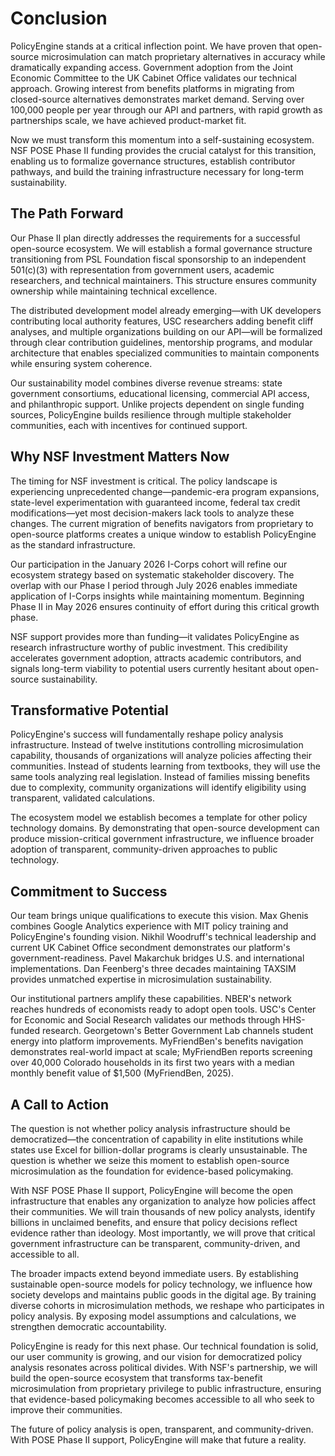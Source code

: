# Conclusion

PolicyEngine stands at a critical inflection point. We have proven that open-source microsimulation can match proprietary alternatives in accuracy while dramatically expanding access. Government adoption from the Joint Economic Committee to the UK Cabinet Office validates our technical approach. Growing interest from benefits platforms in migrating from closed-source alternatives demonstrates market demand. Serving over 100,000 people per year through our API and partners, with rapid growth as partnerships scale, we have achieved product-market fit.

Now we must transform this momentum into a self-sustaining ecosystem. NSF POSE Phase II funding provides the crucial catalyst for this transition, enabling us to formalize governance structures, establish contributor pathways, and build the training infrastructure necessary for long-term sustainability.

## The Path Forward

Our Phase II plan directly addresses the requirements for a successful open-source ecosystem. We will establish a formal governance structure transitioning from PSL Foundation fiscal sponsorship to an independent 501(c)(3) with representation from government users, academic researchers, and technical maintainers. This structure ensures community ownership while maintaining technical excellence.

The distributed development model already emerging—with UK developers contributing local authority features, USC researchers adding benefit cliff analyses, and multiple organizations building on our API—will be formalized through clear contribution guidelines, mentorship programs, and modular architecture that enables specialized communities to maintain components while ensuring system coherence.

Our sustainability model combines diverse revenue streams: state government consortiums, educational licensing, commercial API access, and philanthropic support. Unlike projects dependent on single funding sources, PolicyEngine builds resilience through multiple stakeholder communities, each with incentives for continued support.

## Why NSF Investment Matters Now

The timing for NSF investment is critical. The policy landscape is experiencing unprecedented change—pandemic-era program expansions, state-level experimentation with guaranteed income, federal tax credit modifications—yet most decision-makers lack tools to analyze these changes. The current migration of benefits navigators from proprietary to open-source platforms creates a unique window to establish PolicyEngine as the standard infrastructure.

Our participation in the January 2026 I-Corps cohort will refine our ecosystem strategy based on systematic stakeholder discovery. The overlap with our Phase I period through July 2026 enables immediate application of I-Corps insights while maintaining momentum. Beginning Phase II in May 2026 ensures continuity of effort during this critical growth phase.

NSF support provides more than funding—it validates PolicyEngine as research infrastructure worthy of public investment. This credibility accelerates government adoption, attracts academic contributors, and signals long-term viability to potential users currently hesitant about open-source sustainability.

## Transformative Potential

PolicyEngine's success will fundamentally reshape policy analysis infrastructure. Instead of twelve institutions controlling microsimulation capability, thousands of organizations will analyze policies affecting their communities. Instead of students learning from textbooks, they will use the same tools analyzing real legislation. Instead of families missing benefits due to complexity, community organizations will identify eligibility using transparent, validated calculations.

The ecosystem model we establish becomes a template for other policy technology domains. By demonstrating that open-source development can produce mission-critical government infrastructure, we influence broader adoption of transparent, community-driven approaches to public technology.

## Commitment to Success

Our team brings unique qualifications to execute this vision. Max Ghenis combines Google Analytics experience with MIT policy training and PolicyEngine's founding vision. Nikhil Woodruff's technical leadership and current UK Cabinet Office secondment demonstrates our platform's government-readiness. Pavel Makarchuk bridges U.S. and international implementations. Dan Feenberg's three decades maintaining TAXSIM provides unmatched expertise in microsimulation sustainability.

Our institutional partners amplify these capabilities. NBER's network reaches hundreds of economists ready to adopt open tools. USC's Center for Economic and Social Research validates our methods through HHS-funded research. Georgetown's Better Government Lab channels student energy into platform improvements. MyFriendBen's benefits navigation demonstrates real-world impact at scale; MyFriendBen reports screening over 40,000 Colorado households in its first two years with a median monthly benefit value of $1,500 (MyFriendBen, 2025).

## A Call to Action

The question is not whether policy analysis infrastructure should be democratized—the concentration of capability in elite institutions while states use Excel for billion-dollar programs is clearly unsustainable. The question is whether we seize this moment to establish open-source microsimulation as the foundation for evidence-based policymaking.

With NSF POSE Phase II support, PolicyEngine will become the open infrastructure that enables any organization to analyze how policies affect their communities. We will train thousands of new policy analysts, identify billions in unclaimed benefits, and ensure that policy decisions reflect evidence rather than ideology. Most importantly, we will prove that critical government infrastructure can be transparent, community-driven, and accessible to all.

The broader impacts extend beyond immediate users. By establishing sustainable open-source models for policy technology, we influence how society develops and maintains public goods in the digital age. By training diverse cohorts in microsimulation methods, we reshape who participates in policy analysis. By exposing model assumptions and calculations, we strengthen democratic accountability.

PolicyEngine is ready for this next phase. Our technical foundation is solid, our user community is growing, and our vision for democratized policy analysis resonates across political divides. With NSF's partnership, we will build the open-source ecosystem that transforms tax-benefit microsimulation from proprietary privilege to public infrastructure, ensuring that evidence-based policymaking becomes accessible to all who seek to improve their communities.

The future of policy analysis is open, transparent, and community-driven. With POSE Phase II support, PolicyEngine will make that future a reality.
